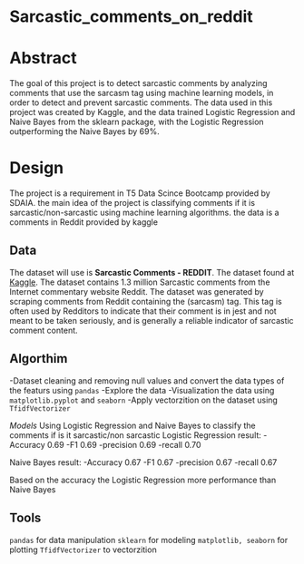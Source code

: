 # Sarcastic_comments_on_reddit
# Abstract
The goal of this project is to detect sarcastic comments by analyzing comments that use the sarcasm tag using machine learning models, in order to detect and prevent sarcastic comments. The data used in this project was created by Kaggle, and the data trained Logistic Regression and Naive Bayes from the sklearn package, with the Logistic Regression outperforming the Naive Bayes by 69%.

# Design 
The project is a requirement in T5 Data Scince Bootcamp provided by SDAIA. the main idea of the project is classifying comments if it is sarcastic/non-sarcastic using machine learning algorithms. the data is a comments in Reddit provided by kaggle 

## Data
The dataset will use is **Sarcastic Comments - REDDIT**. 
The dataset found at [Kaggle](https://www.kaggle.com/sherinclaudia/sarcastic-comments-on-reddit).
The dataset contains 1.3 million Sarcastic comments from the Internet commentary website Reddit. The dataset was generated by scraping comments from Reddit containing the (sarcasm) tag. This tag is often used by Redditors to indicate that their comment is in jest and not meant to be taken seriously, and is generally a reliable indicator of sarcastic comment content.


## Algorthim
-Dataset cleaning and removing null values and convert the data types of the featurs using ```pandas```
-Explore the data
-Visualization the data using ```matplotlib.pyplot``` and ```seaborn```
-Apply vectorzition on the dataset using ```TfidfVectorizer```

*Models*
Using Logistic Regression and Naive Bayes to classify the comments if is it sarcastic/non sarcastic
Logistic Regression result:
-Accuracy 0.69
-F1 0.69
-precision 0.69
-recall 0.70

Naive Bayes result:
-Accuracy 0.67
-F1 0.67
-precision 0.67
-recall 0.67


Based on the accuracy the Logistic Regression more performance than Naive Bayes

## Tools
`pandas` for data manipulation
`sklearn` for modeling
```matplotlib, seaborn```  for plotting
`TfidfVectorizer` to vectorzition

